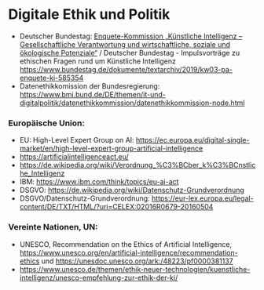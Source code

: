 # Digitale Ethik und Politik

* Deutscher Bundestag: [Enquete-Kommission „Künstliche Intelligenz – Gesellschaftliche Verantwortung und wirtschaftliche, soziale und ökologische Potenziale“](https://www.bundestag.de/ausschuesse/weitere_gremien/enquete_ki) / Deutscher Bundestag - Impulsvorträge zu ethischen Fragen rund um Künst­liche Intelli­genz https://www.bundestag.de/dokumente/textarchiv/2019/kw03-pa-enquete-ki-585354
* Datenethikkomission der Bundesregierung: https://www.bmi.bund.de/DE/themen/it-und-digitalpolitik/datenethikkommission/datenethikkommission-node.html

### Europäische Union:
- EU: High-Level Expert Group on AI: https://ec.europa.eu/digital-single-market/en/high-level-expert-group-artificial-intelligence
- https://artificialintelligenceact.eu/
- https://de.wikipedia.org/wiki/Verordnung_%C3%BCber_k%C3%BCnstliche_Intelligenz
- IBM: https://www.ibm.com/think/topics/eu-ai-act
- DSGVO: https://de.wikipedia.org/wiki/Datenschutz-Grundverordnung
- DSGVO/Datenschutz-Grundverordnung: https://eur-lex.europa.eu/legal-content/DE/TXT/HTML/?uri=CELEX:02016R0679-20160504

### Vereinte Nationen, UN:
- UNESCO, Recommendation on the Ethics of Artificial Intelligence, https://www.unesco.org/en/artificial-intelligence/recommendation-ethics und https://unesdoc.unesco.org/ark:/48223/pf0000381137
- https://www.unesco.de/themen/ethik-neuer-technologien/kuenstliche-intelligenz/unesco-empfehlung-zur-ethik-der-ki/